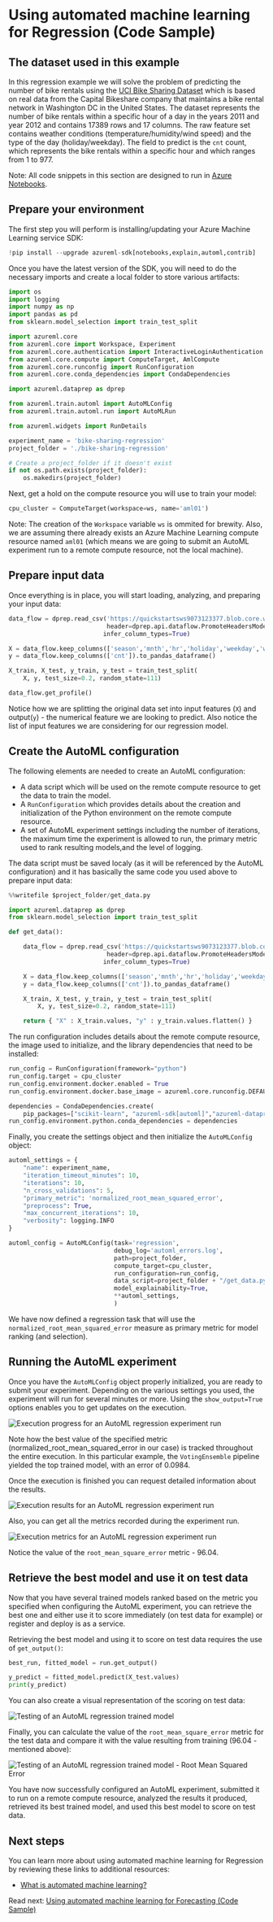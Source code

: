 # Using automated machine learning for Regression (Code Sample)



## The dataset used in this example

In this regression example we will solve the problem of predicting the number of bike rentals using the [UCI Bike Sharing Dataset](https://archive.ics.uci.edu/ml/datasets/Bike+Sharing+Dataset) which is based on real data from the Capital Bikeshare company that maintains a bike rental network in Washington DC in the United States. The dataset represents the number of bike rentals within a specific hour of a day in the years 2011 and year 2012 and contains 17389 rows and 17 columns. The raw feature set contains weather conditions (temperature/humidity/wind speed) and the type of the day (holiday/weekday). The field to predict is the `cnt` count, which represents the bike rentals within a specific hour and which ranges from 1 to 977.

Note: All code snippets in this section are designed to run in [Azure Notebooks](https://notebooks.azure.com/).

## Prepare your environment

The first step you will perform is installing/updating your Azure Machine Learning service SDK:

```python
!pip install --upgrade azureml-sdk[notebooks,explain,automl,contrib]
```

Once you have the latest version of the SDK, you will need to do the necessary imports and create a local folder to store various artifacts:

```python
import os
import logging
import numpy as np
import pandas as pd
from sklearn.model_selection import train_test_split

import azureml.core
from azureml.core import Workspace, Experiment
from azureml.core.authentication import InteractiveLoginAuthentication
from azureml.core.compute import ComputeTarget, AmlCompute
from azureml.core.runconfig import RunConfiguration
from azureml.core.conda_dependencies import CondaDependencies

import azureml.dataprep as dprep

from azureml.train.automl import AutoMLConfig
from azureml.train.automl.run import AutoMLRun

from azureml.widgets import RunDetails

experiment_name = 'bike-sharing-regression'
project_folder = './bike-sharing-regression'

# Create a project_folder if it doesn't exist
if not os.path.exists(project_folder):
    os.makedirs(project_folder)
```

Next, get a hold on the compute resource you will use to train your model:

```python
cpu_cluster = ComputeTarget(workspace=ws, name='aml01')
```
Note: The creation of the `Workspace` variable `ws` is ommited for brewity. Also, we are assuming there already exists an Azure Machine Learning compute resource named `aml01` (which means we are going to submit an AutoML experiment run to a remote compute resource, not the local machine).

## Prepare input data

Once everything is in place, you will start loading, analyzing, and preparing your input data:

```python
data_flow = dprep.read_csv('https://quickstartsws9073123377.blob.core.windows.net/azureml-blobstore-0d1c4218-a5f9-418b-bf55-902b65277b85/bike/bike-rental-hour.csv',
                           header=dprep.api.dataflow.PromoteHeadersMode.UNGROUPED,
                          infer_column_types=True)

X = data_flow.keep_columns(['season','mnth','hr','holiday','weekday','workingday','weathersit','temp','atemp','hum','windspeed']).to_pandas_dataframe()
y = data_flow.keep_columns(['cnt']).to_pandas_dataframe()

X_train, X_test, y_train, y_test = train_test_split(
    X, y, test_size=0.2, random_state=111)

data_flow.get_profile()
```

Notice how we are splitting the original data set into input features (`X`) and output(`y`) - the numerical feature we are looking to predict. Also notice the list of input features we are considering for our regression model.

## Create the AutoML configuration

The following elements are needed to create an AutoML configuration:
- A data script which will be used on the remote compute resource to get the data to train the model.
- A `RunConfiguration` which provides details about the creation and initialization of the Python environment on the remote compute resource.
- A set of AutoML experiment settings including the number of iterations, the maximum time the experiment is allowed to run, the primary metric used to rank resulting models,and  the level of logging.

The data script must be saved localy (as it will be referenced by the AutoML configuration) and it has basically the same code you used above to prepare input data:

```python
%%writefile $project_folder/get_data.py

import azureml.dataprep as dprep
from sklearn.model_selection import train_test_split

def get_data():

    data_flow = dprep.read_csv('https://quickstartsws9073123377.blob.core.windows.net/azureml-blobstore-0d1c4218-a5f9-418b-bf55-902b65277b85/bike/bike-rental-hour.csv', 
                           header=dprep.api.dataflow.PromoteHeadersMode.UNGROUPED,
                          infer_column_types=True)

    X = data_flow.keep_columns(['season','mnth','hr','holiday','weekday','workingday','weathersit','temp','atemp','hum','windspeed']).to_pandas_dataframe()
    y = data_flow.keep_columns(['cnt']).to_pandas_dataframe()

    X_train, X_test, y_train, y_test = train_test_split(
        X, y, test_size=0.2, random_state=111)

    return { "X" : X_train.values, "y" : y_train.values.flatten() }
```

The run configuration includes details about the remote compute resource, the image used to initialize, and the library dependencies that need to be installed:

```python
run_config = RunConfiguration(framework="python")
run_config.target = cpu_cluster
run_config.environment.docker.enabled = True
run_config.environment.docker.base_image = azureml.core.runconfig.DEFAULT_CPU_IMAGE

dependencies = CondaDependencies.create(
    pip_packages=["scikit-learn", "azureml-sdk[automl]","azureml-dataprep", "azureml-explain-model"])
run_config.environment.python.conda_dependencies = dependencies
```

Finally, you create the settings object and then initialize the `AutoMLConfig` object:

```python
automl_settings = {
    "name": experiment_name,
    "iteration_timeout_minutes": 10,
    "iterations": 10,
    "n_cross_validations": 5,
    "primary_metric": 'normalized_root_mean_squared_error',
    "preprocess": True,
    "max_concurrent_iterations": 10,
    "verbosity": logging.INFO
}

automl_config = AutoMLConfig(task='regression',
                             debug_log='automl_errors.log',
                             path=project_folder,
                             compute_target=cpu_cluster,
                             run_configuration=run_config,
                             data_script=project_folder + "/get_data.py",
                             model_explainability=True,
                             **automl_settings,
                             )
```

We have now defined a regression task that will use the `normalized_root_mean_squared_error` measure as primary metric for model ranking (and selection).

## Running the AutoML experiment

Once you have the `AutoMLConfig` object properly initialized, you are ready to submit your experiment. Depending on the various settings you used, the experiment will run for several minutes or more. Using the `show_output=True` options enables you to get updates on the execution.

![Execution progress for an AutoML regression experiment run](./media/automl-regression-execution-progress.png)

Note how the best value of the specified metric (normalized_root_mean_squared_error in our case) is tracked throughout the entire execution. In this particular example, the `VotingEnsemble` pipeline yielded the top trained model, with an error of 0.0984.

Once the execution is finished you can request detailed information about the results.

![Execution results for an AutoML regression experiment run](./media/automl-regression-execution-results.png)

Also, you can get all the metrics recorded during the experiment run.

![Execution metrics for an AutoML regression experiment run](./media/automl-regression-execution-metrics.png)

Notice the value of the `root_mean_square_error` metric - 96.04.

## Retrieve the best model and use it on test data

Now that you have several trained models ranked based on the metric you specified when configuring the AutoML experiment, you can retrieve the best one and either use it to score immediately (on test data for example) or register and deploy is as a service.

Retrieving the best model and using it to score on test data requires the use of `get_output()`:

```python
best_run, fitted_model = run.get_output()

y_predict = fitted_model.predict(X_test.values)
print(y_predict)
```
You can also create a visual representation of the scoring on test data:

![Testing of an AutoML regression trained model](./media/automl-regression-testing.png)

Finally, you can calculate the value of the `root_mean_square_error` metric for the test data and compare it with the value resulting from training (96.04 - mentioned above):

![Testing of an AutoML regression trained model - Root Mean Squared Error](./media/automl-regression-testing-rmse.png)

You have now successfully configured an AutoML experiment, submitted it to run on a remote compute resource, analyzed the results it produced, retrieved its best trained model, and used this best model to score on test data.

## Next steps

You can learn more about using automated machine learning for Regression by reviewing these links to additional resources:

- [What is automated machine learning?](https://docs.microsoft.com/azure/machine-learning/service/concept-automated-ml)

Read next: [Using automated machine learning for Forecasting (Code Sample)](./automl-forecasting-code-sample.md)